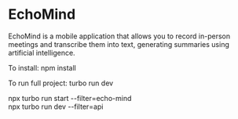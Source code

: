 # EchoMind
EchoMind is a mobile application that allows you to record in-person meetings and transcribe them into text, generating summaries using artificial intelligence.



To install: 
    npm install

To run full project: 
    turbo run dev



npx turbo run start --filter=echo-mind     
npx turbo run dev --filter=api     
